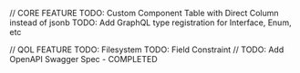 // CORE FEATURE
TODO: Custom Component Table with Direct Column instead of jsonb
TODO: Add GraphQL type registration for Interface, Enum, etc

// QOL FEATURE
TODO: Filesystem
TODO: Field Constraint
// TODO: Add OpenAPI Swagger Spec - COMPLETED